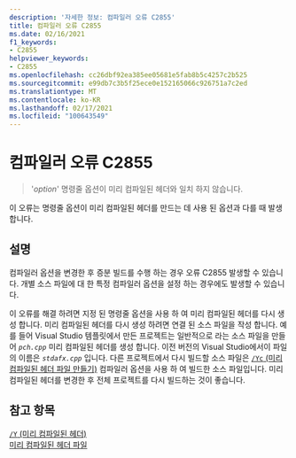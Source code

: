```yaml
---
description: '자세한 정보: 컴파일러 오류 C2855'
title: 컴파일러 오류 C2855
ms.date: 02/16/2021
f1_keywords:
- C2855
helpviewer_keywords:
- C2855
ms.openlocfilehash: cc26dbf92ea385ee05681e5fab8b5c4257c2b525
ms.sourcegitcommit: e99db7c3b5f25ece0e152165066c926751a7c2ed
ms.translationtype: MT
ms.contentlocale: ko-KR
ms.lasthandoff: 02/17/2021
ms.locfileid: "100643549"
---
```

# <a name="compiler-error-c2855"></a>컴파일러 오류 C2855

> '*option*' 명령줄 옵션이 미리 컴파일된 헤더와 일치 하지 않습니다.

이 오류는 명령줄 옵션이 미리 컴파일된 헤더를 만드는 데 사용 된 옵션과 다를 때 발생 합니다.

## <a name="remarks"></a>설명

컴파일러 옵션을 변경한 후 증분 빌드를 수행 하는 경우 오류 C2855 발생할 수 있습니다. 개별 소스 파일에 대 한 특정 컴파일러 옵션을 설정 하는 경우에도 발생할 수 있습니다.

이 오류를 해결 하려면 지정 된 명령줄 옵션을 사용 하 여 미리 컴파일된 헤더를 다시 생성 합니다. 미리 컴파일된 헤더를 다시 생성 하려면 연결 된 소스 파일을 작성 합니다. 예를 들어 Visual Studio 템플릿에서 만든 프로젝트는 일반적으로 라는 소스 파일을 만들어 *`pch.cpp`* 미리 컴파일된 헤더를 생성 합니다. 이전 버전의 Visual Studio에서이 파일의 이름은 *`stdafx.cpp`* 입니다. 다른 프로젝트에서 다시 빌드할 소스 파일은 [ `/Yc` (미리 컴파일된 헤더 파일 만들기)](../../build/reference/yc-create-precompiled-header-file.md) 컴파일러 옵션을 사용 하 여 빌드한 소스 파일입니다. 미리 컴파일된 헤더를 변경한 후 전체 프로젝트를 다시 빌드하는 것이 좋습니다.

## <a name="see-also"></a>참고 항목

[`/Y` (미리 컴파일된 헤더)](../../build/reference/y-precompiled-headers.md)\
[미리 컴파일된 헤더 파일](../../build/creating-precompiled-header-files.md)
